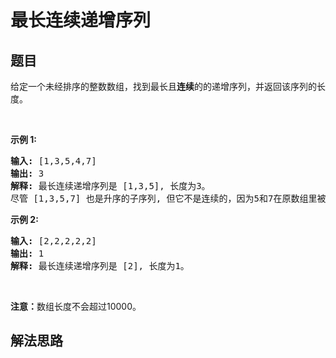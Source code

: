 # 最长连续递增序列

## 题目

<HTML><p>给定一个未经排序的整数数组，找到最长且<strong>连续</strong>的的递增序列，并返回该序列的长度。</p>

<p>&nbsp;</p>

<p><strong>示例 1:</strong></p>

<pre><strong>输入:</strong> [1,3,5,4,7]
<strong>输出:</strong> 3
<strong>解释:</strong> 最长连续递增序列是 [1,3,5], 长度为3。
尽管 [1,3,5,7] 也是升序的子序列, 但它不是连续的，因为5和7在原数组里被4隔开。 
</pre>

<p><strong>示例 2:</strong></p>

<pre><strong>输入:</strong> [2,2,2,2,2]
<strong>输出:</strong> 1
<strong>解释:</strong> 最长连续递增序列是 [2], 长度为1。
</pre>

<p>&nbsp;</p>

<p><strong>注意：</strong>数组长度不会超过10000。</p>
</HTML>

## 解法思路
